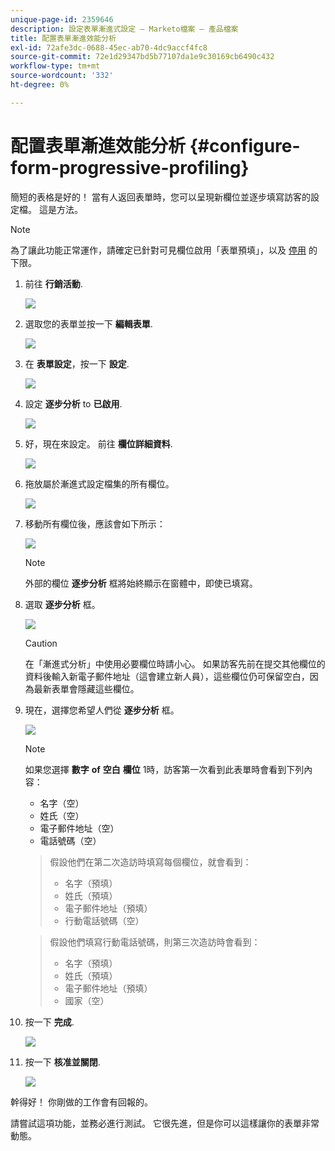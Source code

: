 ```yaml
---
unique-page-id: 2359646
description: 設定表單漸進式設定 — Marketo檔案 — 產品檔案
title: 配置表單漸進效能分析
exl-id: 72afe3dc-0688-45ec-ab70-4dc9accf4fc8
source-git-commit: 72e1d29347bd5b77107da1e9c30169cb6490c432
workflow-type: tm+mt
source-wordcount: '332'
ht-degree: 0%

---
```


# 配置表單漸進效能分析 {#configure-form-progressive-profiling}

簡短的表格是好的！ 當有人返回表單時，您可以呈現新欄位並逐步填寫訪客的設定檔。 這是方法。

>[!NOTE]
>
>為了讓此功能正常運作，請確定已針對可見欄位啟用「表單預填」，以及 [停用](/help/marketo/product-docs/demand-generation/forms/form-fields/disable-pre-fill-for-a-form-field.md) 的下限。

1. 前往 **行銷活動**.

   ![](assets/ma-1.png)

1. 選取您的表單並按一下 **編輯表單**.

   ![](assets/image2014-9-15-12-3a31-3a20.png)

1. 在 **表單設定**，按一下 **設定**.

   ![](assets/image2014-9-15-12-3a31-3a29.png)

1. 設定 **逐步分析** to **已啟用**.

   ![](assets/image2014-9-15-12-3a31-3a47.png)

1. 好，現在來設定。 前往 **欄位詳細資料**.

   ![](assets/image2014-9-15-12-3a31-3a55.png)

1. 拖放屬於漸進式設定檔集的所有欄位。

   ![](assets/image2014-9-15-12-3a32-3a3.png)

1. 移動所有欄位後，應該會如下所示：

   ![](assets/image2014-9-15-12-3a32-3a12.png)

   >[!NOTE]
   >
   >外部的欄位 **逐步分析** 框將始終顯示在窗體中，即使已填寫。

1. 選取 **逐步分析** 框。

   ![](assets/image2014-9-15-12-3a32-3a19.png)

   >[!CAUTION]
   >
   >在「漸進式分析」中使用必要欄位時請小心。 如果訪客先前在提交其他欄位的資料後輸入新電子郵件地址（這會建立新人員），這些欄位仍可保留空白，因為最新表單會隱藏這些欄位。

1. 現在，選擇您希望人們從 **逐步分析** 框。

   ![](assets/image2014-9-15-12-3a32-3a26.png)

   >[!NOTE]
   >
   >如果您選擇 **數字** **of** **空白** **欄位** 1時，訪客第一次看到此表單時會看到下列內容：
   >
   >* 名字（空）
   >* 姓氏（空）
   >* 電子郵件地址（空）
   >* 電話號碼（空）

   >
   >假設他們在第二次造訪時填寫每個欄位，就會看到：
   >
   >* 名字（預填）
   >* 姓氏（預填）
   >* 電子郵件地址（預填）
   >* 行動電話號碼（空）

   >
   >假設他們填寫行動電話號碼，則第三次造訪時會看到：
   >
   >* 名字（預填）
   >* 姓氏（預填）
   >* 電子郵件地址（預填）
   >* 國家（空）


1. 按一下 **完成**.

   ![](assets/image2014-9-15-12-3a33-3a35.png)

1. 按一下 **核准並關閉**.

   ![](assets/image2014-9-15-12-3a33-3a45.png)

幹得好！ 你剛做的工作會有回報的。

請嘗試這項功能，並務必進行測試。 它很先進，但是你可以這樣讓你的表單非常動態。
